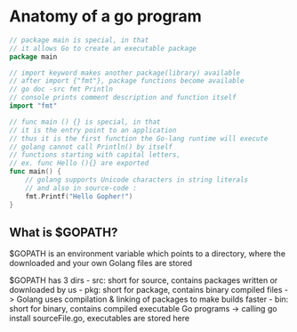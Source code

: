 # Anatomy of a go program

``` go
// package main is special, in that
// it allows Go to create an executable package
package main

// import keyword makes another package(library) available
// after import {"fmt"}, package functions become available
// go doc -src fmt Println
// console prints comment description and function itself
import "fmt"

// func main () {} is special, in that
// it is the entry point to an application
// thus it is the first function the Go-lang runtime will execute
// golang cannot call Println() by itself
// functions starting with capital letters,
// ex. func Hello (){} are exported
func main() {
    // golang supports Unicode characters in string literals
    // and also in source-code :
    fmt.Printf("Hello Gopher!")
}
```

## What is $GOPATH?

$GOPATH is an environment variable which points to a directory,
where the downloaded and your own Golang files are stored

$GOPATH has 3 dirs
    - src: short for source, contains packages written or downloaded by us
    - pkg: short for package, contains binary compiled files
        \-> Golang uses compilation & linking of packages to make builds faster
    - bin: short for binary, contains compiled executable Go programs
        \-> calling go install sourceFile.go, executables are stored here
